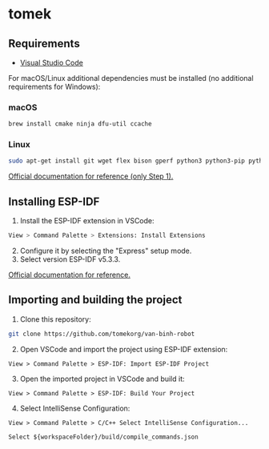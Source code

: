# tomek

## Requirements
- [Visual Studio Code](https://code.visualstudio.com/)

For macOS/Linux additional dependencies must be installed (no additional requirements for Windows):

### macOS
```sh
brew install cmake ninja dfu-util ccache
```

### Linux
```sh
sudo apt-get install git wget flex bison gperf python3 python3-pip python3-venv cmake ninja-build ccache libffi-dev libssl-dev dfu-util libusb-1.0-0
```

[Official documentation for reference (only Step 1).](https://docs.espressif.com/projects/esp-idf/en/latest/esp32/get-started/linux-macos-setup.html#step-1-install-prerequisites)

## Installing ESP-IDF

1. Install the ESP-IDF extension in VSCode:
```sh
View > Command Palette > Extensions: Install Extensions
```
2. Configure it by selecting the "Express" setup mode.
3. Select version ESP-IDF v5.3.3.

[Official documentation for reference.](https://docs.espressif.com/projects/vscode-esp-idf-extension/en/latest/installation.html)

## Importing and building the project

1. Clone this repository:
```sh
git clone https://github.com/tomekorg/van-binh-robot
```

2. Open VSCode and import the project using ESP-IDF extension:
```
View > Command Palette > ESP-IDF: Import ESP-IDF Project
```

3. Open the imported project in VSCode and build it:
```
View > Command Palette > ESP-IDF: Build Your Project
```

4. Select IntelliSense Configuration:
```
View > Command Palette > C/C++ Select IntelliSense Configuration...

Select ${workspaceFolder}/build/compile_commands.json
```

